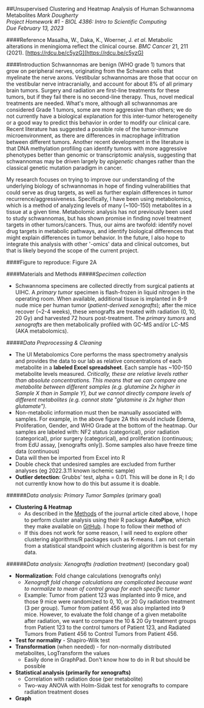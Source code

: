##Unsupervised Clustering and Heatmap Analysis of Human Schwannoma Metabolites
*Mark Dougherty*     
*Project Homework #1 - BIOL 4386: Intro to Scientific Computing*     
*Due February 13, 2023*      

####Reference
Masalha, W., Daka, K., Woerner, J. *et al*. Metabolic alterations in meningioma reflect the clinical course. *BMC Cancer* 21, 211 (2021).
[https://rdcu.be/c5yzG](https://rdcu.be/c5yzG)

####Introduction
Schwannomas are benign (WHO grade 1) tumors that grow on peripheral nerves, originating from the Schwann cells that myelinate the nerve axons. Vestibular schwannomas are those that occur on the vestibular nerve intracranially, and account for about 8% of all primary brain tumors. Surgery and radiation are first-line treatments for these tumors, but if they fail there is no second-line therapy. Thus, novel medical treatments are needed. What's more, although all schwannomas are considered Grade 1 tumors, some are more aggressive than others; we do not currently have a biological explanation for this inter-tumor heterogeneity or a good way to predict this behavior in order to modify our clinical care. Recent literature has suggested a possible role of the tumor-immune microenvironment, as there are differences in macrophage infiltration between different tumors. Another recent development in the literature is that DNA methylation profiling can identify tumors with more aggressive phenotypes better than genomic or transcriptomic analysis, suggesting that schwannomas may be driven largely by *epigenetic* changes rather than the classical genetic mutation paradigm in cancer.  
  
My research focuses on trying to improve our understanding of the underlying biology of schwannomas in hope of finding vulnerabilities that could serve as drug targets, as well as further explain differences in tumor recurrence/aggressiveness. Specifically, I have been using metabolomics, which is a method of analyzing levels of many (~100-150) metabolites in a tissue at a given time. Metabolomic analysis has not previously been used to study schwannomas, but has shown promise in finding novel treatment targets in other tumors/cancers. Thus, our aims are twofold: identify novel drug targets in metabolic pathways, and identify biological differences that might explain differences in tumor behavior. In the future, I also hope to integrate this analysis with other '-omics' data and clinical outcomes, but that is likely beyond the scope of the current project.

####Figure to reproduce: Figure 2A


####Materials and Methods
#####*Specimen collection*  
- Schwannoma specimens are collected directly from surgical patients at UIHC. A *primary tumor* specimen is flash-frozen in liquid nitrogen in the operating room. When available, additional tissue is implanted in 8-9 nude mice per human tumor (*patient-derived xenografts*); after the mice recover (~2-4 weeks), these xenografts are treated with radiation (0, 10, 20 Gy) and harvested 72 hours post-treatment. The *primary tumors* and *xenografts* are then metabolically profiled with GC-MS and/or LC-MS (AKA metabolomics).  
  
#####*Data Preprocessing & Cleaning*

-  The UI Metabolomics Core performs the mass spectrometry analysis and provides the data to our lab as relative concentrations of each metabolite in a **labeled Excel spreadsheet**. Each sample has ~100-150 metabolite levels measured. *Critically, these are relative levels rather than absolute concentrations. This means that we can compare one metabolite between different samples (e.g. glutamine 2x higher in Sample X than in Sample Y), but we cannot directly compare levels of different metabolites (e.g. cannot state "glutamine is 2x higher than glutamate").*
-  Non-metabolic information must then be manually associated with samples. For example, in the above figure 2A this would include Edema, Proliferation, Gender, and WHO Grade at the bottom of the heatmap. Our samples are labeled with: NF2 status (categorical), prior radiation (categorical), prior surgery (categorical), and proliferation (continuous; from EdU assay, [xenografts only]). Some samples also have freeze time data (continuous)
-  Data will then be imported from Excel into R
-  Double check that undesired samples are excluded from further analyses (eg 2022.3.11 known ischemic sample)
-  **Outlier detection**: Grubbs' test, alpha = 0.01. This will be done in R; I do not currently know how to do this but assume it is doable.

######*Data analysis: Primary Tumor Samples* (primary goal)
- **Clustering & Heatmap**
	- As described in the [Methods](https://bmccancer.biomedcentral.com/articles/10.1186/s12885-021-07887-5#Sec2 "Methods Section") of the journal article cited above, I hope to perform cluster analysis using their R package **AutoPipe**, which they make available on [GitHub](https://github.com/heilandd/AutoPipe). I hope to follow their method of 
	- If this does not work for some reason, I will need to explore other clustering algorithms/R packages such as K-means. I am not certain from a statistical standpoint which clustering algorithm is best for my data.

######*Data analysis: Xenografts (radiation treatment)* (secondary goal)
-  **Normalization**: Fold change calculations (xenografts only)
	- *Xenograft fold change calculations are complicated because want to normalize to mean of control group for each specific tumor*
	- Example: Tumor from patient 123 was implanted into 9 mice, and those 9 mice were randomized to 0, 10, or 20 Gy radiation treatment (3 per group). Tumor from patient 456 was also implanted into 9 mice. However, to evaluate the fold change of a given metabolite after radiation, we want to compare the 10 & 20 Gy treatment groups from Patient 123 to the control tumors of Patient 123, and Radiated Tumors from Patient 456 to Control Tumors from Patient 456.
- **Test for normality** - Shapiro-Wilk test
- **Transformation** (when needed) - for non-normally distributed metabolites, LogTransform the values
	- Easily done in GraphPad. Don't know how to do in R but should be possible
- **Statistical analysis (primarily for xenografts)**
	- Correlation with radiation dose (per metabolite)
	- Two-way ANOVA with Holm-Sidak test for xenografts to compare radiation treatment doses
- **Graph**